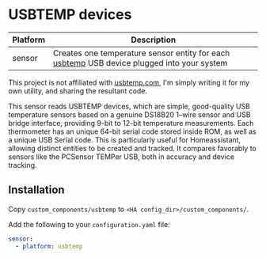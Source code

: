 # USBTEMP devices

| Platform | Description |
| -------- | ------------ |
| sensor   | Creates one temperature sensor entity for each [usbtemp](https://usbtemp.com) USB device plugged into your system |

This project is not affiliated with [usbtemp.com](https://usbtemp.com),
I'm simply writing it for my own utility, and sharing the resultant code.

This sensor reads USBTEMP devices, which are simple, good-quality USB
temperature sensors based on a genuine DS18B20 1–wire sensor and USB 
bridge interface, providing 9-bit to 12-bit temperature measurements.
Each thermometer has an unique 64-bit serial code stored inside ROM,
as well as a unique USB Serial code.  This is particularly useful for
Homeassistant, allowing distinct entities to be created and tracked. 
It compares favorably to sensors like the PCSensor TEMPer USB, both in
accuracy and device tracking.

## Installation

Copy `custom_components/usbtemp` to `<HA config_dir>/custom_components/`.

Add the following to your `configuration.yaml` file:

```yaml
sensor:
  - platform: usbtemp
```
